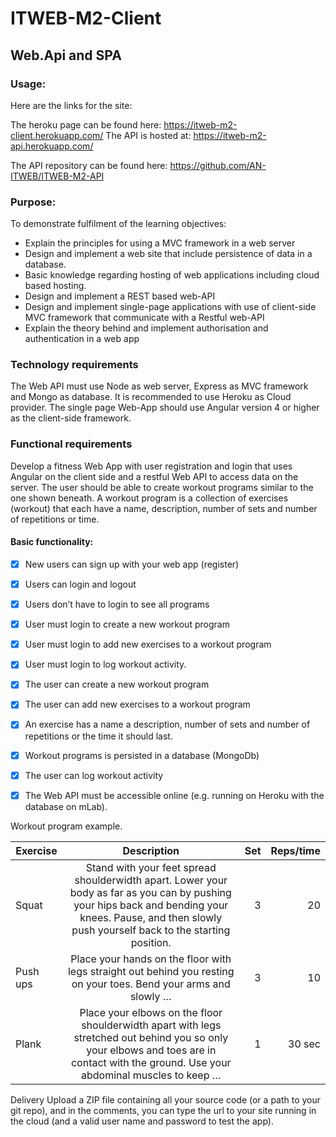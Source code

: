 # ITWEB-M2-Client

## Web.Api and SPA
### Usage:
Here are the links for the site:

The heroku page can be found here: https://itweb-m2-client.herokuapp.com/
The API is hosted at: https://itweb-m2-api.herokuapp.com/

The API repository can be found here: https://github.com/AN-ITWEB/ITWEB-M2-API
### Purpose:
To demonstrate fulfilment of the learning objectives:
- Explain the principles for using a MVC framework in a web server
- Design and implement a web site that include persistence of data in a database.
- Basic knowledge regarding hosting of web applications including cloud based hosting.
- Design and implement a REST based web-API
- Design and implement single-page applications with use of client-side MVC framework that communicate with a
Restful web-API
- Explain the theory behind and implement authorisation and authentication in a web app
### Technology requirements
The Web API must use Node as web server, Express as MVC framework and Mongo as database. It is
recommended to use Heroku as Cloud provider.
The single page Web-App should use Angular version 4 or higher as the client-side framework.
### Functional requirements
Develop a fitness Web App with user registration and login that uses Angular on the client side and a restful
Web API to access data on the server.
The user should be able to create workout programs similar to the one shown beneath. A workout program
is a collection of exercises (workout) that each have a name, description, number of sets and number of
repetitions or time.
#### Basic functionality:
- [x] New users can sign up with your web app (register)
- [x] Users can login and logout
- [x] Users don’t have to login to see all programs
- [x] User must login to create a new workout program
- [x] User must login to add new exercises to a workout program
- [x] User must login to log workout activity.
- [x] The user can create a new workout program
- [x] The user can add new exercises to a workout program
- [x] An exercise has a name a description, number of sets and number of repetitions or the time it
should last.
- [x] Workout programs is persisted in a database (MongoDb)
- [x] The user can log workout activity
- [x] The Web API must be accessible online (e.g. running on Heroku with the database on mLab).


Workout program example.

| Exercise        | Description           | Set  |Reps/time|
|-------------|:-------------:|-----:|-----:|
| Squat     | Stand with your feet spread shoulderwidth apart. Lower your body as far as you can by pushing your hips back and bending your knees. Pause, and then slowly push yourself back to the starting position. | 3 |    20    |
| Push ups      | Place your hands on the floor with legs straight out behind you resting on your toes. Bend your arms and slowly …      |   3 |    10     |
| Plank | Place your elbows on the floor shoulderwidth apart with legs stretched out behind you so only your elbows and toes are in contact with the ground. Use your abdominal muscles to keep …      |    1 |    30 sec       |





Delivery
Upload a ZIP file containing all your source code (or a path to your git repo), and in the comments, you can
type the url to your site running in the cloud (and a valid user name and password to test the app).
